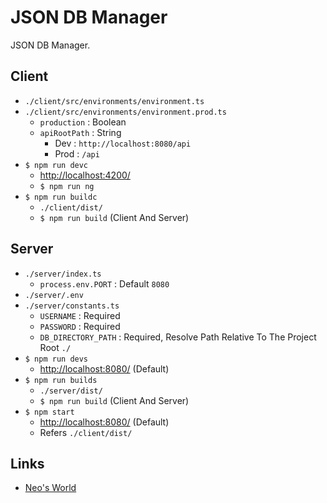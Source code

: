 # JSON DB Manager

JSON DB Manager.


## Client

- `./client/src/environments/environment.ts`
- `./client/src/environments/environment.prod.ts`
    - `production` : Boolean
    - `apiRootPath` : String
        - Dev : `http://localhost:8080/api`
        - Prod : `/api`
- `$ npm run devc`
    - <http://localhost:4200/>
    - `$ npm run ng`
- `$ npm run buildc`
    - `./client/dist/`
    - `$ npm run build` (Client And Server)


## Server

- `./server/index.ts`
    - `process.env.PORT` : Default `8080`
- `./server/.env`
- `./server/constants.ts`
    - `USERNAME` : Required
    - `PASSWORD` : Required
    - `DB_DIRECTORY_PATH` : Required, Resolve Path Relative To The Project Root `./`
- `$ npm run devs`
    - <http://localhost:8080/> (Default)
- `$ npm run builds`
    - `./server/dist/`
    - `$ npm run build` (Client And Server)
- `$ npm start`
    - <http://localhost:8080/> (Default)
    - Refers `./client/dist/`


## Links

- [Neo's World](https://neos21.net/)
